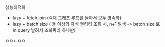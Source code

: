 성능최적화
 - lazy + fetch join (객체 그래프 루프를 돌아서 모두 영속화)
 - lazy + batch size ( 둘 이상의 자식 엔티티 조회 시, n+1 발생 -> batch size 로 in query 날려서 조회쿼리 하나만)

ㅁㅇㄴㅁㅇ
